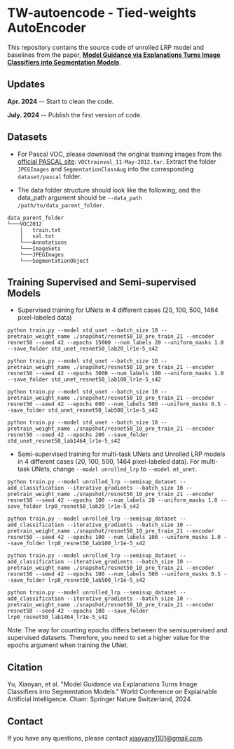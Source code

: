 # TW-autoencode - Tied-weights AutoEncoder

This repository contains the source code of unrolled LRP model and baselines from the paper, [**Model Guidance via Explanations Turns Image
Classifiers into Segmentation Models**](https://arxiv.org/pdf/2407.03009).


## Updates

**Apr. 2024** -- Start to clean the code.

**July. 2024** -- Publish the first version of code.

## Datasets

- For Pascal VOC, please download the original training images from the [official PASCAL site](http://host.robots.ox.ac.uk/pascal/VOC/voc2012/VOCtrainval_11-May-2012.tar): `VOCtrainval_11-May-2012.tar`. Extract the folder `JPEGImages` and `SegmentationClassAug` into the corresponding `dataset/pascal` folder.

- The data folder structure should look like the following, and the data_path argument should be `--data_path /path/to/data_parent_folder`.
```
data_parent_folder
└───VOC2012
    │   train.txt
    │   val.txt
    └───Annotations
    └───ImageSets
    └───JPEGImages
    └───SegmentationObject
```

## Training Supervised and Semi-supervised Models

- Supervised training for UNets in 4 different cases (20, 100, 500, 1464 pixel-labeled data)

```
python train.py --model std_unet --batch_size 10 --pretrain_weight_name ./snapshot/resnet50_10_pre_train_21 --encoder resnet50 --seed 42 --epochs 15000 --num_labels 20 --uniform_masks 1.0 --save_folder std_unet_resnet50_lab20_lr1e-5_s42
```

```
python train.py --model std_unet --batch_size 10 --pretrain_weight_name ./snapshot/resnet50_10_pre_train_21 --encoder resnet50 --seed 42 --epochs 3000 --num_labels 100 --uniform_masks 1.0 --save_folder std_unet_resnet50_lab100_lr1e-5_s42
```

```
python train.py --model std_unet --batch_size 10 --pretrain_weight_name ./snapshot/resnet50_10_pre_train_21 --encoder resnet50 --seed 42 --epochs 600 --num_labels 500 --uniform_masks 0.5 --save_folder std_unet_resnet50_lab500_lr1e-5_s42
```

```
python train.py --model std_unet --batch_size 10 --pretrain_weight_name ./snapshot/resnet50_10_pre_train_21 --encoder resnet50 --seed 42 --epochs 200 --save_folder std_unet_resnet50_lab1464_lr1e-5_s42
```
- Semi-supervised training for multi-task UNets and Unrolled LRP models in 4 different cases (20, 100, 500, 1464 pixel-labeled data). For multi-task UNets, change  `--model unrolled_lrp` to `--model mt_unet`.


```
python train.py --model unrolled_lrp --semisup_dataset --add_classification --iterative_gradients --batch_size 10 --pretrain_weight_name ./snapshot/resnet50_10_pre_train_21 --encoder resnet50 --seed 42 --epochs 100 --num_labels 20 --uniform_masks 1.0 --save_folder lrp0_resnet50_lab20_lr1e-5_s42
```

```
python train.py --model unrolled_lrp --semisup_dataset --add_classification --iterative_gradients --batch_size 10 --pretrain_weight_name ./snapshot/resnet50_10_pre_train_21 --encoder resnet50 --seed 42 --epochs 100 --num_labels 100 --uniform_masks 1.0 --save_folder lrp0_resnet50_lab100_lr1e-5_s42 
```

```
python train.py --model unrolled_lrp --semisup_dataset --add_classification --iterative_gradients --batch_size 10 --pretrain_weight_name ./snapshot/resnet50_10_pre_train_21 --encoder resnet50 --seed 42 --epochs 100 --num_labels 500 --uniform_masks 0.5 --save_folder lrp0_resnet50_lab500_lr1e-5_s42
```

```
python train.py --model unrolled_lrp --semisup_dataset --add_classification --iterative_gradients --batch_size 10 --pretrain_weight_name ./snapshot/resnet50_10_pre_train_21 --encoder resnet50 --seed 42 --epochs 100 --save_folder lrp0_resnet50_lab1464_lr1e-5_s42
```

Note: The way for counting epochs differs between the semisupervised and supervised datasets. Therefore, you need to set a higher value for the epochs argument when training the UNet.


## Citation

Yu, Xiaoyan, et al. "Model Guidance via Explanations Turns Image Classifiers into Segmentation Models." World Conference on Explainable Artificial Intelligence. Cham: Springer Nature Switzerland, 2024.


## Contact
If you have any questions, please contact xiaoyany1101@gmail.com.